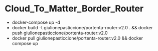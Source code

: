 # Cloud_To_Matter_Border_Router
- docker-compose up -d
- docker build -t giulionepasticcione/portenta-router:v2.0 . && docker push giulionepasticcione/portenta-router:v2.0
- docker pull giulionepasticcione/portenta-router:v2.0 && docker compose up